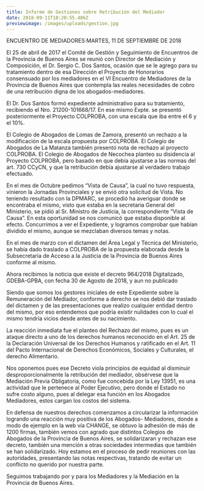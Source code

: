 ```yaml
---
title: Informe de Gestiones sobre Retribución del Mediador
date: 2018-09-11T18:20:55.486Z
previewimage: /images/uploads/gestion.jpg
---
```



ENCUENTRO DE MEDIADORES·MARTES, 11 DE SEPTIEMBRE DE 2018

 El 25 de abril de 2017 el Comité de Gestión y Seguimiento de Encuentros de la Provincia de Buenos Aires se reunió con Director de Mediación y Composición, el Dr. Sergio C. Dos Santos, ocasión que se le agrego para su tratamiento dentro de esa Dirección el Proyecto de Honorarios consensuado por los mediadores en el VI Encuentro de Mediadores de la Provincia de Buenos Aires que contempla las reales necesidades de cobro de una retribución digna de los abogados-mediadores. 

El Dr. Dos Santos formó expediente administrativo para su tratamiento, recibiendo el Nro. 21200-101668/17.  En ese mismo Expte. se presentó posteriormente el Proyecto COLPROBA, con una escala que iba entre el 6 y el 10%.

El Colegio de Abogados de Lomas de Zamora, presentó un rechazo a la modificación de la escala propuesta por COLPROBA. El Colegio de Abogados de La Matanza también presentó nota de rechazo al proyecto COLPROBA. El Colegio de Abogados de Necochea planteo su disidencia al Proyecto COLPROBA, pero basado en que debía ajustarse a las normas del art. 730 CCyCN, y que la retribución debía ajustarse al verdadero trabajo efectuado.

En el mes de Octubre pedimos “Vista de Causa”, la cual no tuvo respuesta, vinieron la Jornadas Provinciales y se envió otra solicitud de Vista. No teniendo resultado con la DPMARC, se procedió ha averiguar donde se encontraba el mismo, visto que estaba en la secretaria General del Ministerio, se pidió al Sr. Ministro de Justicia, la correspondiente “Vista de Causa”. En esta oportunidad se nos comunicó que estaba disponible al efecto. Concurrimos a ver el Expediente, y logramos comprobar que habían dividido el mismo, aunque se mezclaban diversos temas y notas. 

En el mes de marzo con el dictamen del Área Legal y Técnica del Ministerio, se había dado traslado a COLPROBA de la propuesta elaborada desde la Subsecretaria de Acceso a la Justicia de la Provincia de Buenos Aires conforme al mismo.

Ahora recibimos la noticia que existe el decreto 964/2018  Digitalizado, GDEBA-GPBA, con fecha 30 de Agosto de 2018, y aun no publicado

Siendo que somos los gestores iniciales de este Expediente sobre la Remuneración del Mediador, conforme a derecho se nos debió dar traslado del dictamen y de las presentaciones que realizo cualquier entidad dentro del mismo, por eso entendemos que podría existir nulidades con lo cual el mismo tendría vicios desde antes de su nacimiento. 

La reacción inmediata fue el planteo del Rechazo del mismo, pues es un ataque directo a uno de los derechos humanos reconocido en el Art. 25 de la Declaración Universal de los Derechos Humanos y ratificado en el Art. 11 del Pacto Internacional de Derechos Económicos, Sociales y Culturales, el derecho Alimentario. 

Nos oponemos pues ese Decreto viola principios de equidad al disminuir desproporcionalmente la retribución del mediador, obsérvese que la Mediación Previa Obligatoria, como fue concebida por la Ley 13951, es una actividad que le pertenece al Poder Ejecutivo, pero donde el Estado no sufre costo alguno, pues al delegar esa función en los Abogados Mediadores, estos cargan los costos del sistema. 

En defensa de nuestros derechos comenzamos a circularizar la información logrando una reacción muy positiva de los Abogados- Mediadores, donde a modo de ejemplo en la web vía CHANGE, se obtuvo la adhesión de más de 1200 firmas, también vemos con agrado que distintos Colegios de Abogados de la Provincia de Buenos Aires, se solidarizaran y rechazan ese decreto, también una mención a otras sociedades intermedias que también se han solidarizado. Hoy estamos en el proceso de pedir reuniones con las autoridades, presentando las notas respectivas, tratando de evitar un conflicto no querido por nuestra parte.

Seguimos trabajando por y para los Mediadores y la Mediación en la Provincia de Buenos Aires.
